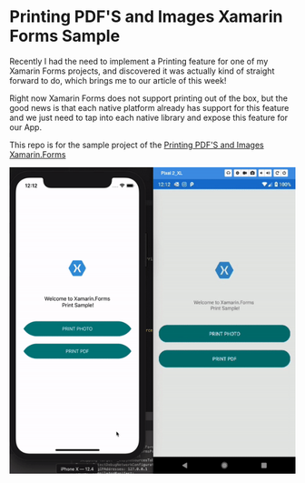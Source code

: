 # Printing PDF'S and Images Xamarin Forms Sample
Recently I had the need to implement a Printing feature for one of my Xamarin Forms projects, and discovered it was actually kind of straight forward to do, which brings me to our article of this week!

Right now Xamarin Forms does not support printing out of the box, but the good news is that each native platform already has support for this feature and we just need to tap into each native library and expose this feature for our App.

This repo is for the sample project of the [Printing PDF'S and Images Xamarin.Forms](https://www.pujolsluis.com/printing-pdfs-and-images-xamarin-forms/)

<p align="center">
<img src="https://github.com/Pujolsluis/FormsPrintSample/blob/master/arts/PrintingDemoXamarinFormsPujolsluis.gif" height="539" width="600" title="Print PDF's and Images Xamarin Forms Sample - Pujolsluis"/>
</p>